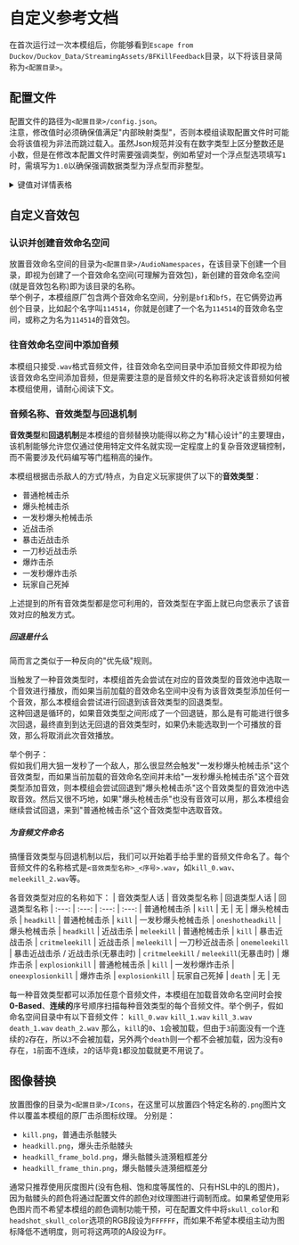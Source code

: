 # 自定义参考文档
在首次运行过一次本模组后，你能够看到`Escape from Duckov/Duckov_Data/StreamingAssets/BFKillFeedback`目录，以下将该目录简称为`<配置目录>`。
## 配置文件
配置文件的路径为`<配置目录>/config.json`。  
注意，修改值时必须确保值满足"内部映射类型"，否则本模组读取配置文件时可能会将该值视为非法而跳过载入。虽然Json规范并没有在数字类型上区分整数还是小数，但是在修改本配置文件时需要强调类型，例如希望对一个浮点型选项填写`1`时，需填写为`1.0`以确保强调数据类型为浮点型而非整型。
<details>

<summary>键值对详情表格</summary>

| 键名 | 详细描述 | 类型(内部映射类型) | 默认值 | 是否在ModConfig可用
| :--- | :--- | :---: | :---: | :---:
| `use_sfx_namespace` | 使用的音效命名空间，设定本模组加载的音效包的名称(关于音效包的更多详情请见下方的"自定义音效包"章节) | 字符串(`String`) | `"bf5"` | 是✅
| `volume` | 击杀音效音量，可填写一个`0.0`到`1.0`的浮点数 | 浮点型(`Float`) | `0.6` | 是✅
| `max_skull_count` | 最大骷髅头数，允许HUD上同时存在的骷髅头数量，当HUD上已达到该数量个骷髅头时仍然需要创建新骷髅头时，最旧的骷髅头将立即开始淡出，以压制HUD上同时存在的骷髅头数量 | 整型(`Integer`) | `10` | 否❌
| `enforce_max_skull_count` | 强制最大骷髅头数，允许HUD上同时存在的骷髅头数量的强制上限，当HUD上已达到该数量个骷髅头时将禁止新骷髅头的创建，以强制限制HUD上同时存在的骷髅头数量 | 整型(`Integer`) | `25` | 否❌
| `disable_icon` | 禁用图标，可填写`true`或`false`，为`true`时将不显示骷髅头 | 布尔型(`Boolean`) | `false` | 是✅
| `skull_fadein_seconds` | 骷髅头淡入时间(单位为秒)，设定骷髅头从被创建到完成淡入动画过程所需的秒数 | 浮点型(`Float`) | `0.4` | 否❌
| `skull_stay_seconds` | 骷髅头停留时间(单位为秒)，设定骷髅头从完成淡入动画到开始淡出动画过程所需等待的秒数 | 浮点型(`Float`) | `5.0` | 否❌
| `skull_fadeout_seconds` | 骷髅头淡出时间(单位为秒)，设定骷髅头从开始淡出动画到完成淡出动画过程所需的秒数 | 浮点型(`Float`) | `0.3` | 否❌
| `skull_spacing` | 骷髅头间距乘数(基于骷髅头图标宽度)，影响骷髅头向两侧周围推斥的间距空间的宽度，每两个停留状态的骷髅头的间距为`2 * skull_spacing * <骷髅头图标宽度>` | 浮点型(`Float`) | `0.125` | 否❌
| `skull_color` | 普通击杀骷髅头颜色，使用一个长度为8的字符串以十六进制RGBA的形式表示一个含透明度的颜色，该颜色将用于调制普通骷髅头纹理(`kill.png`) | 字符串(`String`) | `"FFFFFFD9"` | 否❌
| `headshot_skull_color` | 爆头击杀骷髅头颜色，使用一个长度为8的字符串以十六进制RGBA的形式表示一个含透明度的颜色，该颜色将用于调制爆头骷髅头纹理(`headkill.png`)和涟漪圆环纹理(`headkill_frame_bold.png`和`headkill_frame_thin.png`) | 字符串(`String`) | `"FF8C00D9"` | 否❌
| `headshot_ring_init_size_rate` | 爆头击杀涟漪圆环起始尺寸比率，影响的效果为涟漪圆环纹理(`headkill_frame_bold.png`和`headkill_frame_thin.png`)的本地缩放为`headshot_ring_init_size_rate + Clamp((skull_age - skull_fadein_seconds) / headshot_ring_stay_seconds, 0f, 1f) * (headshot_ring_max_size_rate - headshot_ring_init_size_rate)`。需要注意的是骷髅头在淡入动画阶段涟漪圆环纹理的本地缩放始终为零向量 | 浮点型(`Float`) | `0.75` | 否❌
| `headshot_ring_max_size_rate` | 爆头击杀涟漪圆环最大尺寸比率，影响的效果为涟漪圆环纹理(`headkill_frame_bold.png`和`headkill_frame_thin.png`)的本地缩放为`headshot_ring_init_size_rate + Clamp((skull_age - skull_fadein_seconds) / headshot_ring_stay_seconds, 0f, 1f) * (headshot_ring_max_size_rate - headshot_ring_init_size_rate)` | 浮点型(`Float`) | `6.0` | 否❌
| `headshot_ring_bold_alpha_decrease` | 爆头击杀涟漪的粗差分纹理的不透明度减值，影响的效果为涟漪粗差分纹理(`headkill_frame_bold.png`)的不透明度为`Clamp(headshot_skull_color.alpha * (1f - Clamp((skull_age - skull_fadein_seconds) / headshot_ring_stay_seconds, 0f, 1f)) - headshot_ring_bold_alpha_decrease, 0f, 1f)` | 浮点型(`Float`) | `0.4` | 否❌
| `headshot_ring_stay_seconds` | 爆头击杀涟漪的存在持续时间，影响涟漪圆环纹理从起始尺寸过渡到最大尺寸所需的时间，也就是本值越小涟漪动画速度越快 | 浮点型(`Float`) | `1.0` | 否❌
| `position_offset_x` | 本模组HUD整体在画面上的水平位置偏移乘数(基于窗口水平分辨率)，为`1.0`时HUD将向右偏移半个窗口，反之 | 浮点型(`Float`) | `0.0` | 是✅
| `position_offset_y` | 本模组HUD整体在画面上的垂直位置偏移乘数(基于窗口垂直分辨率)，为`1.0`时HUD将向上偏移半个窗口，反之 | 浮点型(`Float`) | `-0.6` | 是✅
| `scale` | 本模组HUD整体的缩放率 | 浮点型(`Float`) | `0.6` | 是✅
| `addition_scale` | 增量缩放，一种用于特殊用途的缩放功能，可填写`true`或`false`，为`true`时使本模组HUD在分辨率越高的屏幕上越小，反之 | 布尔型(`Boolean`) | `false` | 是✅
| `skull_scale_on_drop` | 骷髅头在创建时的缩放倍率，影响骷髅头纹理(`kill.png`和`headkill.png`)，影响的效果为骷髅头纹理在淡入动画阶段的本地缩放为`skull_scale_on_drop / Clamp(Clamp(skull_age / skull_fadein_seconds, 0f, 1f) * skull_scale_on_drop, 1f, skull_scale_on_drop)` | 浮点型(`Float`) | `2.0` | 否❌
| `disable_text` | 禁用击杀文本，可填写`true`或`false`，为`true`时不显示击杀文本 | 布尔型(`Boolean`) | `false` | 否❌
| `text_template` | 击杀文本格式化模板，用于设定击杀文本的显示格式，包含5个格式化参数，每个格式化参数使用`{x}`代表，其中`x`为该格式化参数的0-based索引数。格式化参数分别为：被击杀敌人的显示名称(文本)，该种敌人在当次探索被击杀的计数(数字)，玩家使用的武器(文本)，玩家与被击杀敌人的距离(数字)，玩家击杀该敌人所收获的经验值(数字) | 字符串(`String`) | `"{0}#{1}[{2}]{3}m +{4}"` | 否❌
| `text_color` | 击杀文本颜色，使用一个长度为8的字符串以十六进制RGBA的形式表示一个含透明度的颜色 | 字符串(`String`) | `"FFFFFFD9"` | 否❌
| `text_position_offset_x` | 击杀文本的水平位置偏移乘数(基于窗口水平分辨率)，原点为整体的水平位置，为`1.0`时将向右偏移半个窗口，反之 | 浮点型(`Float`) | `0.0` | 否❌
| `text_position_offset_y` | 击杀文本的垂直位置偏移乘数(基于窗口垂直分辨率)，原点为整体的垂直位置，为`1.0`时将向上偏移半个窗口，反之 | 浮点型(`Float`) | `-0.175` | 否❌
| `text_scale` | 击杀文本缩放率，基于整体缩放率 | 浮点型(`Float`) | `1.0` | 否❌
| `text_stay_seconds` | 每条击杀文本的停留时间(单位为秒) | 浮点型(`Float`) | `2.0` | 否❌
| `text_memory_length` | 排队待显示的击杀文本存储条数上限，超出此数时不会记录新的击杀文本 | 整型(`Integer`) | `30` | 否❌
| `text_fade_seconds` | 击杀文本的淡入或淡出动画时间(单位为秒) | 浮点型(`Float`) | `0.25` | 否❌
| `disable_score` | 禁用分数显示，可填写`true`或`false`，为`true`时不显示分数 | 布尔型(`Boolean`) | `false` | 否❌
| `score_color` | 分数文本颜色，使用一个长度为8的字符串以十六进制RGBA的形式表示一个含透明度的颜色 | 字符串(`String`) | `"FFFFFFD9"` | 否❌
| `score_text_position_offset_x` | 分数文本的水平位置偏移乘数(基于窗口水平分辨率)，原点为整体的水平位置，为`1.0`时将向右偏移半个窗口，反之 | 浮点型(`Float`) | `0.0` | 否❌
| `score_text_position_offset_y` | 分数文本的垂直位置偏移乘数(基于窗口垂直分辨率)，原点为整体的垂直位置，为`1.0`时将向上偏移半个窗口，反之 | 浮点型(`Float`) | `-0.3` | 否❌
| `score_scale` | 分数文本缩放率，基于整体缩放率 | 浮点型(`Float`) | `2.5` | 否❌
| `score_text_number_increase_per_second` | 分数数字增加速度(单位为秒)，此数字越高，分数数字提升速度越快，分数数字在提升过程中不会开始进行停留时间计时，因此调整此数值也能变相地延长或缩短单次连杀分数持续时间 | 整型(`Integer`) | `200` | 否❌
| `score_text_stay_seconds` | 分数文本持续时间(单位为秒)，从分数数字达到当前取得的分数开始计时，计时达到后分数文本开始隐去，当分数文本完全隐去后，下次亮起时分数数字会重置为0 | 浮点型(`Float`) | `7.0` | 否❌
| `hide_reload_progress_bar` | 隐藏换弹进度条，可填写`true`或`false`，为`true`时将隐藏HUD下方的换弹进度条(不影响其他动作的进度条，如吃喝、治疗等) | 布尔型(`Boolean`) | `true` | 是✅
| `disable_vanilla_kill_feedback_sound` | 禁用原版击杀音效，可填写`true`或`false`，为`true`时将拦截原版的击杀反馈音效 | 布尔型(`Boolean`) | `false` | 否❌

</details>

## 自定义音效包

### 认识并创建音效命名空间
放置音效命名空间的目录为`<配置目录>/AudioNamespaces`，在该目录下创建一个目录，即视为创建了一个音效命名空间(可理解为音效包)，新创建的音效命名空间(就是音效包名称)即为该目录的名称。  
举个例子，本模组原厂包含两个音效命名空间，分别是`bf1`和`bf5`，在它俩旁边再创个目录，比如起个名字叫`114514`，你就是创建了一个名为`114514`的音效命名空间，或称之为名为`114514`的音效包。

### 往音效命名空间中添加音频
本模组只接受`.wav`格式音频文件，往音效命名空间目录中添加音频文件即视为给该音效命名空间添加音频，但是需要注意的是音频文件的名称将决定该音频如何被本模组使用，请耐心阅读下文。

### 音频名称、音效类型与回退机制
**音效类型**和**回退机制**是本模组的音频替换功能得以称之为"精心设计"的主要理由，该机制能够允许您仅通过使用特定文件名就实现一定程度上的复杂音效逻辑控制，而不需要涉及代码编写等门槛稍高的操作。  

本模组根据击杀敌人的方式/特点，为自定义玩家提供了以下的**音效类型**：
- 普通枪械击杀
- 爆头枪械击杀
- 一发秒爆头枪械击杀
- 近战击杀
- 暴击近战击杀
- 一刀秒近战击杀
- 爆炸击杀
- 一发秒爆炸击杀
- 玩家自己死掉

上述提到的所有音效类型都是您可利用的，音效类型在字面上就已向您表示了该音效对应的触发方式。

##### 回退是什么

简而言之类似于一种反向的"优先级"规则。

当触发了一种音效类型时，本模组首先会尝试在对应的音效类型的音效池中选取一个音效进行播放，而如果当前加载的音效命名空间中没有为该音效类型添加任何一个音效，那么本模组会尝试进行回退到该音效类型的回退类型。  
这种回退是循环的，如果音效类型之间形成了一个回退链，那么是有可能进行很多次回退，最终直到到达无回退的音效类型时，如果仍未能选取到一个可播放的音效，那么将取消此次音效播放。  

举个例子：  
假如我们用大狙一发秒了一个敌人，那么很显然会触发"一发秒爆头枪械击杀"这个音效类型，而如果当前加载的音效命名空间并未给"一发秒爆头枪械击杀"这个音效类型添加音效，则本模组会尝试回退到"爆头枪械击杀"这个音效类型的音效池中选取音效。然后又很不巧地，如果"爆头枪械击杀"也没有音效可以用，那么本模组会继续尝试回退，来到"普通枪械击杀"这个音效类型中选取音效。

##### 为音频文件命名

搞懂音效类型与回退机制以后，我们可以开始着手给手里的音频文件命名了。每个音频文件的名称格式是`<音效类型名称>_<序号>.wav`，如`kill_0.wav`、`meleekill_2.wav`等。

各音效类型对应的名称如下：
| 音效类型人话 | 音效类型名称 | 回退类型人话 | 回退类型名称
| :---: | :---: | :---: | :---:
| 普通枪械击杀 | `kill` | 无 | 无
| 爆头枪械击杀 | `headkill` | 普通枪械击杀 | `kill`
| 一发秒爆头枪械击杀 | `oneshotheadkill` | 爆头枪械击杀 | `headkill`
| 近战击杀 | `meleekill` | 普通枪械击杀 | `kill`
| 暴击近战击杀 | `critmeleekill` | 近战击杀 | `meleekill`
| 一刀秒近战击杀 | `onemeleekill` | 暴击近战击杀 / 近战击杀(无暴击时) | `critmeleekill` / `meleekill`(无暴击时)
| 爆炸击杀 | `explosionkill` | 普通枪械击杀 | `kill`
| 一发秒爆炸击杀 | `oneexplosionkill` | 爆炸击杀 | `explosionkill`
| 玩家自己死掉 | `death` | 无 | 无

每一种音效类型都可以添加任意个音频文件，本模组在加载音效命名空间时会按**0-Based**、**连续的**序号顺序扫描每种音效类型的每个音频文件。举个例子，假如命名空间目录中有以下音频文件：
`kill_0.wav`
`kill_1.wav`
`kill_3.wav`
`death_1.wav`
`death_2.wav`
那么，`kill`的`0`、`1`会被加载，但由于`3`前面没有一个连续的`2`存在，所以`3`不会被加载，另外两个`death`则一个都不会被加载，因为没有`0`存在，`1`前面不连续，`2`的话毕竟`1`都没加载就更不用说了。

## 图像替换

放置图像的目录为`<配置目录>/Icons`，在这里可以放置四个特定名称的`.png`图片文件以覆盖本模组的原厂击杀图标纹理。
分别是：
- `kill.png`，普通击杀骷髅头
- `headkill.png`，爆头击杀骷髅头
- `headkill_frame_bold.png`，爆头骷髅头涟漪粗框差分
- `headkill_frame_thin.png`，爆头骷髅头涟漪细框差分

通常只推荐使用灰度图片(没有色相、饱和度等属性的、只有HSL中的L的图片)，因为骷髅头的颜色将通过配置文件的颜色对纹理图进行调制而成。如果希望使用彩色图片而不希望本模组的颜色调制功能干预，可在配置文件中将`skull_color`和`headshot_skull_color`选项的RGB段设为`FFFFFF`，而如果不希望本模组主动为图标降低不透明度，则可将这两项的A段设为`FF`。